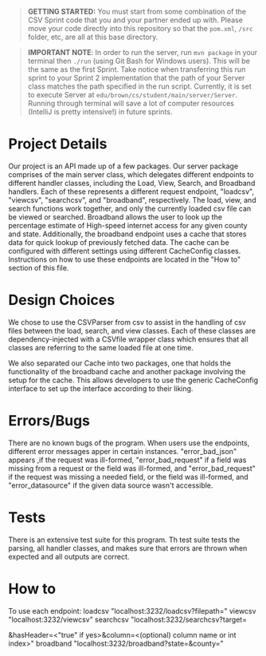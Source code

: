 > **GETTING STARTED:** You must start from some combination of the CSV Sprint code that you and your partner ended up with. Please move your code directly into this repository so that the `pom.xml`, `/src` folder, etc, are all at this base directory.

> **IMPORTANT NOTE**: In order to run the server, run `mvn package` in your terminal then `./run` (using Git Bash for Windows users). This will be the same as the first Sprint. Take notice when transferring this run sprint to your Sprint 2 implementation that the path of your Server class matches the path specified in the run script. Currently, it is set to execute Server at `edu/brown/cs/student/main/server/Server`. Running through terminal will save a lot of computer resources (IntelliJ is pretty intensive!) in future sprints.

# Project Details

Our project is an API made up of a few packages. Our server package comprises of the main server class, which delegates different endpoints to different handler classes, including the Load, View, Search, and Broadband handlers. Each of these represents a different request endpoint, "loadcsv", "viewcsv", "searchcsv", and "broadband", respectively. The load, view, and search functions work together, and only the currently loaded csv file can be viewed or searched. Broadband allows the user to look up the percentage estimate of High-speed internet access for any given county and state. Additionally, the broadband endpoint uses a cache that stores data for quick lookup of previously fetched data. The cache can be configured with different settings using different CacheConfig classes. Instructions on how to use these endpoints are located in the "How to" section of this file.

# Design Choices

We chose to use the CSVParser from csv to assist in the handling of csv files between the load, search, and view classes. Each of these classes are dependency-injected with a CSVfile wrapper class which ensures that all classes are referring to the same loaded file at one time.

We also separated our Cache into two packages, one that holds the functionality of the broadband cache and another package involving the setup for the cache. This allows developers to use the generic CacheConfig interface to set up the interface according to their liking.

# Errors/Bugs

There are no known bugs of the program. When users use the endpoints, different error messages apper in certain instances. "error_bad_json" appears ,if the request was ill-formed, "error_bad_request" if a field was missing from a request or the field was ill-formed, and 
"error_bad_request" if the request was missing a needed field, or the field was ill-formed, and "error_datasource" if the given data source wasn't accessible.

# Tests

There is an extensive test suite for this program. Th test suite tests the parsing, all handler classes, and makes sure that errors are thrown when expected and all outputs are correct.

# How to
To use each endpoint:
loadcsv "localhost:3232/loadcsv?filepath=<filepath goes here>"
viewcsv "localhost:3232/viewcsv"
searchcsv "localhost:3232/searchcsv?target=<search target>&hasHeader=<"true" if yes>&column=<(optional) column name or int index>"
broadband "localhost:3232/broadband?state=<state name>&county=<county name>"

